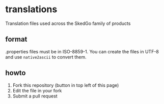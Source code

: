 translations
============

Translation files used across the SkedGo family of products

format
------
.properties files must be in ISO-8859-1.  You can create the files in UTF-8 and use `native2ascii` to convert them.

howto
-----
1. Fork this repository (button in top left of this page)
2. Edit the file in your fork
3. Submit a pull request
